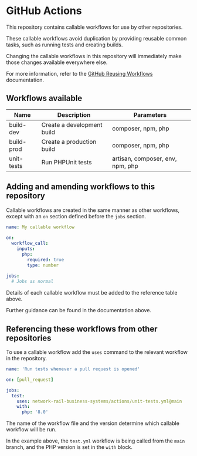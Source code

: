 # GitHub Actions

This repository contains callable workflows for use by other repositories.

These callable workflows avoid duplication by providing reusable common tasks, such as running tests and creating builds.

Changing the callable workflows in this repository will immediately make those changes available everywhere else.

For more information, refer to the [GitHub Reusing Workflows](https://docs.github.com/en/actions/using-workflows/reusing-workflows) documentation.

## Workflows available

| Name       | Description                 | Parameters                       |
|------------|-----------------------------|----------------------------------|
| build-dev  | Create a development build  | composer, npm, php               |
| build-prod | Create a production build   | composer, npm, php               |
| unit-tests | Run PHPUnit tests           | artisan, composer, env, npm, php |

## Adding and amending workflows to this repository

Callable workflows are created in the same manner as other workflows, except with an `on` section defined before the `jobs` section.

```yaml
name: My callable workflow
  
on:
  workflow_call:
    inputs:
      php:
        required: true
        type: number
        
jobs:
  # Jobs as normal
```

Details of each callable workflow must be added to the reference table above.

Further guidance can be found in the documentation above.

## Referencing these workflows from other repositories

To use a callable workflow add the `uses` command to the relevant workflow in the repository.

```yaml
name: 'Run tests whenever a pull request is opened'

on: [pull_request]

jobs:
  test:
    uses: network-rail-business-systems/actions/unit-tests.yml@main
    with:
      php: '8.0'
```

The name of the workflow file and the version determine which callable workflow will be run.

In the example above, the `test.yml` workflow is being called from the `main` branch, and the PHP version is set in the `with` block.
